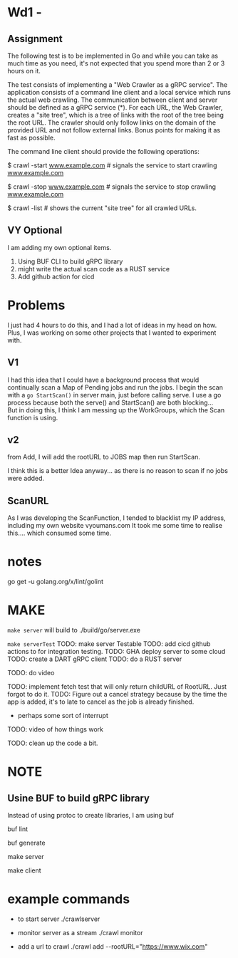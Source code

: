 # Wd1 -

## Assignment

The following test is to be implemented in Go and while you can take as much time as you need,
it's not expected that you spend more than 2 or 3 hours on it.

The test consists of implementing a "Web Crawler as a gRPC service".
The application consists of a command line client and a local service which runs the actual web crawling.
The communication between client and server should be defined as a gRPC service (*).
For each URL, the Web Crawler, creates a "site tree",
which is a tree of links with the root of the tree being the root URL.
The crawler should only follow links on the domain of the provided URL and not follow external links.
Bonus points for making it as fast as possible.



The command line client should provide the following operations:



$ crawl -start www.example.com  # signals the service to start crawling www.example.com

$ crawl -stop www.example.com  # signals the service to stop crawling www.example.com

$ crawl -list                                        # shows the current "site tree" for all crawled URLs.



## VY Optional

I am adding my own optional items.

1. Using BUF CLI to build gRPC library
2. might write the actual scan code as a RUST service
3. Add github action for cicd


# Problems
I just had 4 hours to do this, and I had a lot of ideas in my head on how.  Plus, I was working on some other projects that
I wanted to experiment with.

## V1
I had this idea that I could have a background process that would continually scan a Map of Pending jobs and run the jobs.
I begin the scan with a ```go StartScan()``` in server main, just before calling serve.   I use a go process because both the
serve() and StartScan() are both blocking...  
But in doing this, I think I am messing up  the WorkGroups, which the Scan function is using.


## v2
from Add,
I will add the rootURL to JOBS map then run StartScan.

I think this is a better Idea anyway... as there is no reason to scan if no jobs were added.

## ScanURL
As I was developing the ScanFunction, I tended to blacklist my IP address, including my own website vyoumans.com
It took me some time to realise this....   which consumed some time.







# notes

go get -u golang.org/x/lint/golint


# MAKE

```make server```
will build to ./build/go/server.exe



```make serverTest```
TODO: make server Testable
TODO:  add cicd github actions to for integration testing.
TODO: GHA deploy server to some cloud 
TODO: create a DART gRPC client
TODO:  do a RUST server

TODO: do video

TODO: implement fetch test that will only return childURL of RootURL.  Just forgot to do it.
TODO: Figure out a cancel strategy because by the time the app is added, it's to late to cancel as the job is already finished.
- perhaps some sort of interrupt

TODO: video of how things work

TODO: clean up the code a bit.


# NOTE

## Usine BUF to build gRPC library
Instead of using protoc to create libraries, I am using buf

buf lint

buf generate

make server

make client



# example commands


- to start server
./crawlserver


- monitor server as a stream
./crawl monitor


- add a url to crawl
./crawl add --rootURL="https://www.wix.com"

